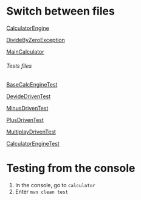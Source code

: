 # Switch between files

[CalculatorEngine](https://github.com/Daniil-Sampir/calc/blob/main/com.calculator.junit.first/src/main/java/com/calculator/junit/first/CalculatorEngine.java)

[DivideByZeroException](https://github.com/Daniil-Sampir/calc/blob/main/com.calculator.junit.first/src/main/java/com/calculator/junit/first/DivideByZeroException.java)

[MainCalculator](https://github.com/Daniil-Sampir/calc/blob/main/com.calculator.junit.first/src/main/java/com/calculator/junit/first/MainCalculator.java)

###### Tests files

[BaseCalcEngineTest](https://github.com/Daniil-Sampir/calc/blob/feature/calculator/src/test/java/calculator/BaseCalcEngineTest.java)

[DevideDrivenTest](https://github.com/Daniil-Sampir/calc/blob/feature/calculator/src/test/java/calculator/DevideDrivenTest.java)

[MinusDrivenTest](https://github.com/Daniil-Sampir/calc/blob/feature/calculator/src/test/java/calculator/MinusDrivenTest.java)

[PlusDrivenTest](https://github.com/Daniil-Sampir/calc/blob/feature/calculator/src/test/java/calculator/PlusDrivenTest.java)

[MultiplayDrivenTest](https://github.com/Daniil-Sampir/calc/blob/feature/calculator/src/test/java/calculator/MultiplayDrivenTest.java)

[CalculatorEngineTest](https://github.com/Daniil-Sampir/calc/blob/main/com.calculator.junit.first/src/test/java/com/calculator/junit/first/test/CalculatorEngineTest.java)

# Testing from the console
1. In the console, go to `calculator`
2. Enter `mvn clean test`
